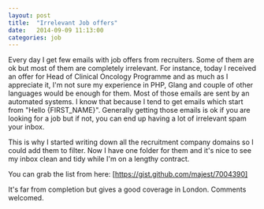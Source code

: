 ```yaml
---
layout: post
title:  "Irrelevant Job offers"
date:   2014-09-09 11:13:00
categories: job
---
```


Every day I get few emails with job offers from recruiters. Some of them are ok but most of them are completely irrelevant. For instance, today I received an offer for Head of Clinical Oncology Programme and as much as I appreciate it, I'm not sure my experience in PHP, Glang and couple of other languages would be enough for them. Most of those emails are sent by an automated systems. I know that because I tend to get emails which start from "Hello {FIRST_NAME}". Generally getting those emails is ok if you are looking for a job but if not, you can end up having a lot of irrelevant spam your inbox. 

This is why I started writing down all the recruitment company domains so I could add them to filter. Now I have one folder for them and it's nice to see my inbox clean and tidy while I'm on a lengthy contract.

You can grab the list from here: [https://gist.github.com/majest/7004390]

It's far from completion but gives a good coverage in London. Comments welcomed.
